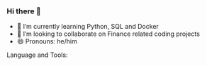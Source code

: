 ### Hi there 👋

- 🌱 I’m currently learning Python, SQL and Docker
- 👯 I’m looking to collaborate on Finance related coding projects
- 😄 Pronouns: he/him



Language and Tools:



<!--
**andreas1201/andreas1201** is a ✨ _special_ ✨ repository because its `README.md` (this file) appears on your GitHub profile.

Here are some ideas to get you started:

- 🔭 I’m currently working on ...
- 🌱 I’m currently learning ...
- 👯 I’m looking to collaborate on ...
- 🤔 I’m looking for help with ...
- 💬 Ask me about ...
- 📫 How to reach me: ...
- 😄 Pronouns: ...
- ⚡ Fun fact: ...
-->
